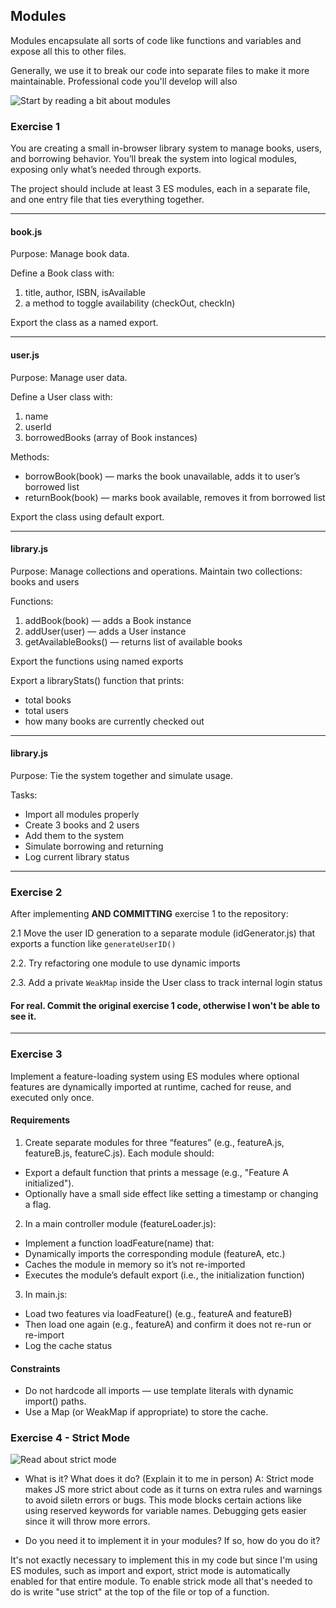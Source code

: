 ## Modules

Modules encapsulate all sorts of code like functions and variables and expose all this to other files. 

Generally, we use it to break our code into separate files to make it more maintainable. Professional code you'll develop will also 

![Start by reading a bit about modules](https://javascript.info/modules-intro)

### Exercise 1

You are creating a small in-browser library system to manage books, users, and borrowing behavior. You’ll break the system into logical modules, exposing only what’s needed through exports.

The project should include at least 3 ES modules, each in a separate file, and one entry file that ties everything together.

----
#### book.js

Purpose: Manage book data.

Define a Book class with:
1. title, author, ISBN, isAvailable
2. a method to toggle availability (checkOut, checkIn)

Export the class as a named export.

-----
#### user.js

Purpose: Manage user data. 

Define a User class with: 
1. name
2. userId
3. borrowedBooks (array of Book instances)

Methods: 
- borrowBook(book) — marks the book unavailable, adds it to user’s borrowed list
- returnBook(book) — marks book available, removes it from borrowed list

Export the class using default export.

------
#### library.js

Purpose: Manage collections and operations.
Maintain two collections: books and users

Functions:
1. addBook(book) — adds a Book instance
2. addUser(user) — adds a User instance
3. getAvailableBooks() — returns list of available books

Export the functions using named exports

Export a libraryStats() function that prints:
- total books
- total users
- how many books are currently checked out

------
#### library.js

Purpose: Tie the system together and simulate usage.

Tasks: 
- Import all modules properly
- Create 3 books and 2 users
- Add them to the system
- Simulate borrowing and returning
- Log current library status


------

### Exercise 2

After implementing **AND COMMITTING** exercise 1 to the repository:

2.1 Move the user ID generation to a separate module (idGenerator.js) that
exports a function like `generateUserID()`

2.2. Try refactoring one module to use dynamic imports

2.3. Add a private `WeakMap` inside the User class to track internal login status

#### For real. Commit the original exercise 1 code, otherwise I won't be able to see it.

------

### Exercise 3

Implement a feature-loading system using ES modules where optional features are dynamically imported at runtime, cached for reuse, and executed only once.

#### Requirements

1. Create separate modules for three “features” (e.g., featureA.js, featureB.js, featureC.js).
Each module should:
- Export a default function that prints a message (e.g., "Feature A initialized").
- Optionally have a small side effect like setting a timestamp or changing a flag.

2. In a main controller module (featureLoader.js):
- Implement a function loadFeature(name) that:
- Dynamically imports the corresponding module (featureA, etc.)
- Caches the module in memory so it’s not re-imported
- Executes the module’s default export (i.e., the initialization function)

3. In main.js:
- Load two features via loadFeature() (e.g., featureA and featureB)
- Then load one again (e.g., featureA) and confirm it does not re-run or re-import
- Log the cache status

#### Constraints

- Do not hardcode all imports — use template literals with dynamic import() paths.
- Use a Map (or WeakMap if appropriate) to store the cache.

### Exercise 4 - Strict Mode

![Read about strict mode](https://developer.mozilla.org/en-US/docs/Web/JavaScript/Reference/Strict_mode)

- What is it? What does it do? (Explain it to me in person)
A: Strict mode makes JS more strict about code as it turns on extra rules and warnings to avoid siletn errors or bugs. This mode blocks certain actions like using reserved keywords for variable names. Debugging gets easier since it will throw more errors.


- Do you need it to implement it in your modules? If so, how do you do it?

It's not exactly necessary to implement this in my code but since I'm using ES modules, such as import and export, strict mode is automatically enabled for that entire module. To enable strick mode all that's needed to do is write "use strict" at the top of the file or top of a function.